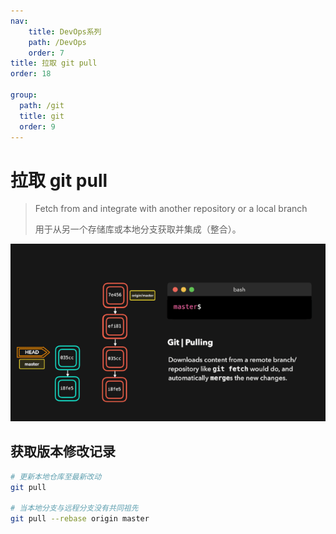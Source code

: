 ```yaml
---
nav:
    title: DevOps系列
    path: /DevOps
    order: 7
title: 拉取 git pull
order: 18

group:
  path: /git
  title: git
  order: 9
---
```


# 拉取 git pull

> Fetch from and integrate with another repository or a local branch
>
> 用于从另一个存储库或本地分支获取并集成（整合）。

![pull](./assets/pull.0069f697.gif)

## 获取版本修改记录

```bash
# 更新本地仓库至最新改动
git pull

# 当本地分支与远程分支没有共同祖先
git pull --rebase origin master
```
